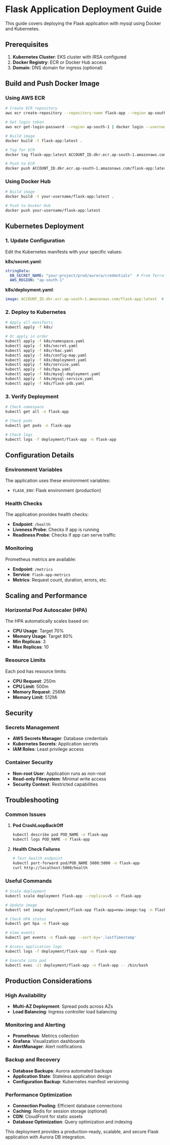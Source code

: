 # Flask Application Deployment Guide

This guide covers deploying the Flask application with mysql using Docker and Kubernetes.


## Prerequisites

1. **Kubernetes Cluster**: EKS cluster with IRSA configured
2. **Docker Registry**: ECR or Docker Hub access
32. **Domain**: DNS domain for ingress (optional)

## Build and Push Docker Image

### Using AWS ECR

```bash
# Create ECR repository
aws ecr create-repository --repository-name flask-app --region ap-south-1

# Get login token
aws ecr get-login-password --region ap-south-1 | docker login --username AWS --password-stdin ACCOUNT_ID.dkr.ecr.ap-south-1.amazonaws.com

# Build image
docker build -t flask-app:latest .

# Tag for ECR
docker tag flask-app:latest ACCOUNT_ID.dkr.ecr.ap-south-1.amazonaws.com/flask-app:latest

# Push to ECR
docker push ACCOUNT_ID.dkr.ecr.ap-south-1.amazonaws.com/flask-app:latest
```

### Using Docker Hub

```bash
# Build image
docker build -t your-username/flask-app:latest .

# Push to Docker Hub
docker push your-username/flask-app:latest
```

## Kubernetes Deployment

### 1. Update Configuration

Edit the Kubernetes manifests with your specific values:

**k8s/secret.yaml**:
```yaml
stringData:
  DB_SECRET_NAME: "your-project/prod/aurora/credentials"  # From Terraform output
  AWS_REGION: "ap-south-1"
```

**k8s/deployment.yaml**:
```yaml
image: ACCOUNT_ID.dkr.ecr.ap-south-1.amazonaws.com/flask-app:latest  # Your image
```


### 2. Deploy to Kubernetes

```bash
# Apply all manifests
kubectl apply -f k8s/

# Or apply in order
kubectl apply -f k8s/namespace.yaml
kubectl apply -f k8s/secret.yaml
kubectl apply -f k8s/rbac.yaml
kubectl apply -f k8s/config-map.yaml
kubectl apply -f k8s/deployment.yaml
kubectl apply -f k8s/service.yaml
kubectl apply -f k8s/hpa.yaml
kubectl apply -f k8s/mysql-deployment.yaml
kubectl apply -f k8s/mysql-service.yaml
kubectl apply -f k8s/flask-pdb.yaml
```

### 3. Verify Deployment

```bash
# Check namespace
kubectl get all -n flask-app

# Check pods
kubectl get pods -n flask-app

# Check logs
kubectl logs -f deployment/flask-app -n flask-app

```

## Configuration Details

### Environment Variables

The application uses these environment variables:

- `FLASK_ENV`: Flask environment (production)



### Health Checks

The application provides health checks:

- **Endpoint**: `/health`
- **Liveness Probe**: Checks if app is running
- **Readiness Probe**: Checks if app can serve traffic

### Monitoring

Prometheus metrics are available:

- **Endpoint**: `/metrics`
- **Service**: `flask-app-metrics`
- **Metrics**: Request count, duration, errors, etc.

## Scaling and Performance

### Horizontal Pod Autoscaler (HPA)

The HPA automatically scales based on:

- **CPU Usage**: Target 70%
- **Memory Usage**: Target 80%
- **Min Replicas**: 3
- **Max Replicas**: 10

### Resource Limits

Each pod has resource limits:

- **CPU Request**: 250m
- **CPU Limit**: 500m
- **Memory Request**: 256Mi
- **Memory Limit**: 512Mi


## Security


### Secrets Management

- **AWS Secrets Manager**: Database credentials
- **Kubernetes Secrets**: Application secrets
- **IAM Roles**: Least privilege access

### Container Security

- **Non-root User**: Application runs as non-root
- **Read-only Filesystem**: Minimal write access
- **Security Context**: Restricted capabilities

## Troubleshooting

### Common Issues

1. **Pod CrashLoopBackOff**
   ```bash
   kubectl describe pod POD_NAME -n flask-app
   kubectl logs POD_NAME -n flask-app
   ```


2. **Health Check Failures**
   ```bash
   # Test health endpoint
   kubectl port-forward pod/POD_NAME 5000:5000 -n flask-app
   curl http://localhost:5000/health
   ```

### Useful Commands

```bash
# Scale deployment
kubectl scale deployment flask-app --replicas=5 -n flask-app

# Update image
kubectl set image deployment/flask-app flask-app=new-image:tag -n flask-app

# Check HPA status
kubectl get hpa -n flask-app

# View events
kubectl get events -n flask-app --sort-by='.lastTimestamp'

# Access application logs
kubectl logs -f deployment/flask-app -n flask-app

# Execute into pod
kubectl exec -it deployment/flask-app -n flask-app -- /bin/bash
```

## Production Considerations

### High Availability

- **Multi-AZ Deployment**: Spread pods across AZs
- **Load Balancing**: Ingress controller load balancing

### Monitoring and Alerting

- **Prometheus**: Metrics collection
- **Grafana**: Visualization dashboards
- **AlertManager**: Alert notifications

### Backup and Recovery

- **Database Backups**: Aurora automated backups
- **Application State**: Stateless application design
- **Configuration Backup**: Kubernetes manifest versioning

### Performance Optimization

- **Connection Pooling**: Efficient database connections
- **Caching**: Redis for session storage (optional)
- **CDN**: CloudFront for static assets
- **Database Optimization**: Query optimization and indexing

This deployment provides a production-ready, scalable, and secure Flask application with Aurora DB integration.